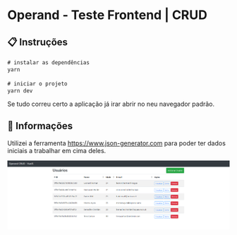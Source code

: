 # Operand - Teste Frontend | CRUD

## 📋 Instruções
```
# instalar as dependências
yarn

# iniciar o projeto
yarn dev
```
Se tudo correu certo a aplicação já irar abrir no neu navegador padrão.

## :cherries: Informações
Utilizei a ferramenta https://www.json-generator.com para poder ter dados iniciais a trabalhar em cima deles.

![image info](screenshot.png)